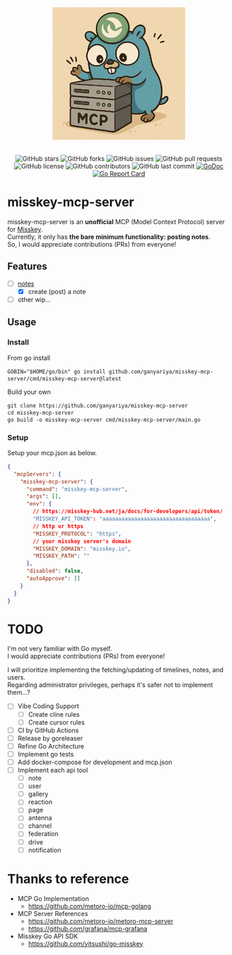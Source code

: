 
<div align="center">
    <img src="./docs/images/logo.png" height="300" alt="misskey-mcp-server logo">
</div>
<br/>
<div align="center">

![GitHub stars](https://img.shields.io/github/stars/ganyariya/misskey-mcp-server?style=social)
![GitHub forks](https://img.shields.io/github/forks/ganyariya/metoro-mcp-server?style=social)
![GitHub issues](https://img.shields.io/github/issues/ganyariya/misskey-mcp-server)
![GitHub pull requests](https://img.shields.io/github/issues-pr/ganyariya/misskey-mcp-server)
![GitHub license](https://img.shields.io/github/license/ganyariya/misskey-mcp-server)
![GitHub contributors](https://img.shields.io/github/contributors/ganyariya/misskey-mcp-server)
![GitHub last commit](https://img.shields.io/github/last-commit/ganyariya/misskey-mcp-server)
[![GoDoc](https://pkg.go.dev/badge/github.com/ganyariya/misskey-mcp-server.svg)](https://pkg.go.dev/github.com/ganyariya/misskey-mcp-server)
[![Go Report Card](https://goreportcard.com/badge/github.com/ganyariya/misskey-mcp-server)](https://goreportcard.com/report/github.com/ganyariya/misskey-mcp-server)

</div>

# misskey-mcp-server

misskey-mcp-server is an **unofficial** MCP (Model Context Protocol) server for [Misskey](https://misskey-hub.net/ja/).   
Currently, it only has **the bare minimum functionality: posting notes**.   
So, I would appreciate contributions (PRs) from everyone!

## Features

- [ ] [notes](https://misskey.io/api-doc#tag/notes)
  - [x] create (post) a note
- [ ] other wip...

## Usage

### Install

From go install

```shell
GOBIN="$HOME/go/bin" go install github.com/ganyariya/misskey-mcp-server/cmd/misskey-mcp-server@latest
```

Build your own

```shell
git clone https://github.com/ganyariya/misskey-mcp-server
cd misskey-mcp-server
go build -o misskey-mcp-server cmd/misskey-mcp-server/main.go
```

### Setup

Setup your mcp.json as below.

```json
{
  "mcpServers": {
    "misskey-mcp-server": {
      "command": "misskey-mcp-server",
      "args": [],
      "env": {
        // https://misskey-hub.net/ja/docs/for-developers/api/token/
        "MISSKEY_API_TOKEN": "aaaaaaaaaaaaaaaaaaaaaaaaaaaaaaaaaa",
        // http or https
        "MISSKEY_PROTOCOL": "https",
        // your misskey server's domain
        "MISSKEY_DOMAIN": "misskey.io", 
        "MISSKEY_PATH": ""
      },
      "disabled": false,
      "autoApprove": []
    }
  }
}
```

# TODO

I'm not very familiar with Go myself.   
I would appreciate contributions (PRs) from everyone!

I will prioritize implementing the fetching/updating of timelines, notes, and users.   
Regarding administrator privileges, perhaps it's safer not to implement them...?

- [ ] Vibe Coding Support
  - [ ] Create cline rules
  - [ ] Create cursor rules
- [ ] CI by GitHub Actions
- [ ] Release by goreleaser
- [ ] Refine Go Architecture
- [ ] Implement go tests
- [ ] Add docker-compose for development and mcp.json
- [ ] Implement each api tool
  - [ ] note
  - [ ] user
  - [ ] gallery
  - [ ] reaction
  - [ ] page
  - [ ] antenna
  - [ ] channel
  - [ ] federation
  - [ ] drive
  - [ ] notification

# Thanks to reference

- MCP Go Implementation
  - https://github.com/metoro-io/mcp-golang
- MCP Server References
  - https://github.com/metoro-io/metoro-mcp-server
  - https://github.com/grafana/mcp-grafana
- Misskey Go API SDK
  - https://github.com/yitsushi/go-misskey
